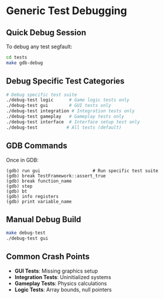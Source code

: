 # Generic Test Debugging

## Quick Debug Session

To debug any test segfault:

```bash
cd tests
make gdb-debug
```

## Debug Specific Test Categories

```bash
# Debug specific test suite
./debug-test logic      # Game logic tests only
./debug-test gui        # GUI tests only  
./debug-test integration # Integration tests only
./debug-test gameplay   # Gameplay tests only
./debug-test interface  # Interface setup test only
./debug-test           # All tests (default)
```

## GDB Commands

Once in GDB:
```gdb
(gdb) run gui                    # Run specific test suite
(gdb) break TestFramework::assert_true
(gdb) break function_name
(gdb) step
(gdb) bt
(gdb) info registers
(gdb) print variable_name
```

## Manual Debug Build

```bash
make debug-test
./debug-test gui
```

## Common Crash Points

- **GUI Tests**: Missing graphics setup
- **Integration Tests**: Uninitialized systems
- **Gameplay Tests**: Physics calculations
- **Logic Tests**: Array bounds, null pointers